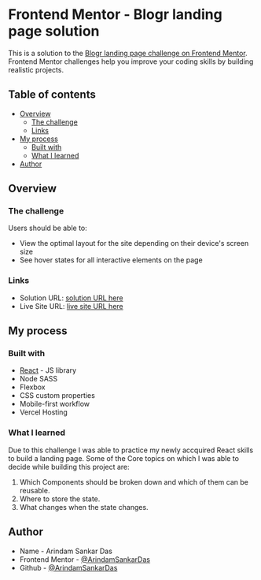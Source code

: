# Frontend Mentor - Blogr landing page solution

This is a solution to the [Blogr landing page challenge on Frontend Mentor](https://www.frontendmentor.io/challenges/blogr-landing-page-EX2RLAApP). Frontend Mentor challenges help you improve your coding skills by building realistic projects.

## Table of contents

- [Overview](#overview)
  - [The challenge](#the-challenge)
  - [Links](#links)
- [My process](#my-process)
  - [Built with](#built-with)
  - [What I learned](#what-i-learned)
- [Author](#author)

## Overview

### The challenge

Users should be able to:

- View the optimal layout for the site depending on their device's screen size
- See hover states for all interactive elements on the page

### Links

- Solution URL: [solution URL here](https://github.com/ArindamSankarDas/Blogr-Landing-Page)
- Live Site URL: [live site URL here](https://blogr-landing-page-eight-cyan.vercel.app/)

## My process

### Built with

- [React](https://reactjs.org/) - JS library
- Node SASS
- Flexbox
- CSS custom properties
- Mobile-first workflow
- Vercel Hosting

### What I learned

Due to this challenge I was able to practice my newly accquired React skills to build a landing page.
Some of the Core topics on which I was able to decide while building this project are:

1. Which Components should be broken down and which of them can be reusable.
2. Where to store the state.
3. What changes when the state changes.

## Author

- Name - Arindam Sankar Das
- Frontend Mentor - [@ArindamSankarDas](https://www.frontendmentor.io/profile/ArindamSankarDas)
- Github - [@ArindamSankarDas](https://github.com/ArindamSankarDas)
